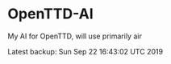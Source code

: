 # OpenTTD-AI
My AI for OpenTTD, will use primarily air

Latest backup: Sun Sep 22 16:43:02 UTC 2019
